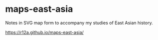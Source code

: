 # maps-east-asia
Notes in SVG map form to accompany my studies of East Asian history.

https://r12a.github.io/maps-east-asia/